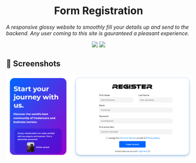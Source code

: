 <h1 align="center">Form Registration</h1>
<p style="font-style:italic;">A responsive glossy website to smoothly fill your details up and send to the backend. Any user coming to this site is gauranteed a pleasant experience.</p>
<div align = "center">
<img src="https://forthebadge.com/images/badges/validated-html5.svg">
<img src="https://forthebadge.com/images/badges/uses-css.svg">
</div>
<h2>📌 Screenshots</h2>
<div><img src="demo.png"></div>